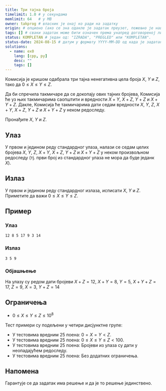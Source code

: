 ```yaml
---
title: Три тајна броја
timelimit: 1.0 # у секундама
memlimit: 64   # y MB
owner: takprog # власник је онај ко ради на задатку
origin: # опционо (ако се зна одакле је задатак преузет, пожељно је навести извор)
tags: [] # сваки задатак може бити означен према унапред договореној листи ознака
status: KOMPLETAN # један од: "IZRADA", "PREGLED" или "KOMPLETAN".
status-date: 2024-08-15 # датум у формату YYYY-MM-DD од када је задатак у наведеном статусу
solutions:
  - name: ex0
    lang: [cpp, py]
    desc: ""
    tags: []
---
```


Комисија је кришом одабрала три тајна ненегативна цела броја $X$, $Y$ и $Z$, тако да $0 \leq X \leq Y \leq Z$. 

Да би спречила такмичаре да се докопају ових тајних бројева, Комисија ће уз њих такмичарима саопштити и вредности $X+Y$, $X+Z$, $Y+Z$ и $X+Y+Z$. Дакле, Комисија ће такмичарима дати седам вредности $X$, $Y$, $Z$, $X+Y$, $X+Z$, $Y+Z$ и $X+Y+Z$ у неком редоследу. 

Пронађите $X$, $Y$ и $Z$.

## Улаз

У првом и једином реду стандардног улаза, налази се седам целих бројева $X$, $Y$, $Z$, $X+Y$, $X+Z$, $Y+Z$ и $X+Y+Z$ у неком произвољном редоследу (тј. први број из стандардног улаза не мора да буде једанк $X$).

## Излаз

У првом и једином реду стандардног излаза, исписати $X$, $Y$ и $Z$. Приметите да важи $0 \leq X \leq Y \leq Z$.

## Пример

### Улаз

~~~
12 8 5 17 9 3 14
~~~

### Излаз

~~~
3 5 9
~~~

### Објашњење

На улазу су редом дати бројеви $X + Z = 12$, $X + Y = 8$, $Y = 5$, $X + Y + Z = 17$, $Z = 9$, $X = 3$, $Y + Z = 14$

## Ограничења

* $0 \leq X \leq Y \leq Z \leq 10^8$

Тест примери су подељени у четири дисјунктне групе:

* У тестовима вредним 25 поена: $0 = X = Y < Z$.
* У тестовима вредним 25 поена: $0 \leq X \leq Y \leq Z < 100$.
* У тестовима вредним 25 поена: Бројеви из улаза су дати у неопадајућем редоследу.
* У тестовима вредним 25 поена: Без додатних ограничења.

## Напомена

Гарантује се да задатак има решење и да је то решење јединствено.
